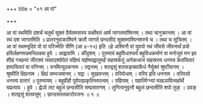 +++
title = "०१ आ वां"

+++

आ वां रथमिति दशर्चं चतुर्थं सूक्तं दैर्घतमसस्य कक्षीवतं आर्षं जागतमाश्विनम् । तथा चानुक्रान्तम् । आ वां रथं दश जागतमिति ॥ प्रातरनुवाकाश्विने क्रतौ जागते छन्दसीदं सूक्तमाश्विनशस्त्रे च । तथा च सूत्रितम् । आ वां रथमभूदिवं यो वां परिज्मेति त्रीणि (आ ४-१५) इति ॥हे अश्विनौ वां युवयो रथं जीवसे जीवनार्थं प्रयो हविर्लक्षणमन्नमभिलक्ष्या हुवे । आह्वयामि । कीदृशम् । पुरुमायं बहुविधाश्चर्यं बहुविधकर्माणं वा मनोजुवं मन इव शीघ्रं गच्छन्तं जीराश्वं जववदश्वोपेतं यज्ञियं यज्ञेष्वाह्वातुमर्हं सहस्रकेतुं अनेकध्वजं सहस्रस्य धनस्य केतयितारं ज्ञापयितारं वा वनिनम् । वनमित्युदकनाम । तद्वन्तम् । शतद्वसुं शतसङ्ख्याकैर्ध नैर्युक्तं श्रुष्टीवानम् । श्रुष्वीति क्षिप्रनाम । क्षिप्रं सम्भजमानम् । यद्वा । सुखवन्तम् । वरिवोधाम् । वरिव इति धननाम । वरिवसो धनस्य दातारं ॥ पुरुमायम् । बहुव्रीहौ पूर्वपदप्रकृतिस्वरत्वम् । यज्ञियम् । यज्ञर्त्विग्भ्यां घखञावित्यर्हार्थे घप्रत्ययः । हुवे । ह्वेञो लट बहुलं छन्दसीति सम्प्रसारणम् । लुगित्यनुवृत्तौ बहुलं छन्दसीति शपो लुक् । उवङ् । शतद्वसुं शतवसुम् । छान्दसस्तकारोपजनः ॥ १ ॥